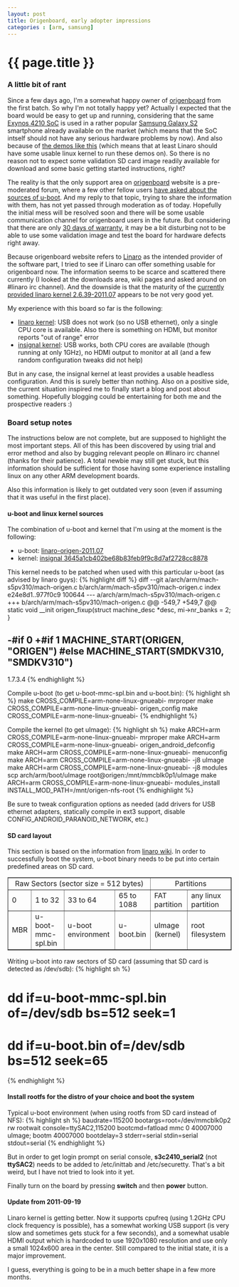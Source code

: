 ```yaml
---
layout: post
title: Origenboard, early adopter impressions
categories : [arm, samsung]
---
```


{{ page.title }}
================

### A little bit of rant

Since a few days ago, I'm a somewhat happy owner of [origenboard](http://www.origenboard.org/) from the first batch.
So why I'm not totally happy yet? Actually I expected that the board would be easy to get up
and running, considering that the same
[Exynos 4210 SoC](http://www.samsung.com/global/business/semiconductor/productInfo.do?fmly_id=844&partnum=Exynos%204210)
is used in a rather popular
[Samsung Galaxy S2](http://en.wikipedia.org/wiki/Samsung_Galaxy_S_II) smartphone already
available on the market (which means that the SoC intself should not have any serious hardware
problems by now). And also because of [the demos like this](http://www.youtube.com/watch?v=vLUne-yDzVE) (which means that at least Linaro should have some usable linux kernel to run these demos on).
So there is no reason not to expect some validation SD card image readily available
for download and some basic getting started instructions, right?

The reality is that the only support area on [origenboard](http://www.origenboard.org/) website is a pre-moderated forum, where
a few other fellow users [have asked about the sources of u-boot](http://www.origenboard.org/forum/viewtopic.php?f=8&t=4).
And my reply to that topic, trying to share the information with them, has not yet passed through moderation as of today.
Hopefully the initial mess will be resolved soon and there will be some usable communication
channel for origenboard users in the future. But considering that there are only [30 days of warranty](http://www.origenboard.org/news/?p=18),
it may be a bit disturbing not to be able to use some validation image and test the board for hardware defects right away.

Because origenboard website refers to [Linaro](http://www.linaro.org/) as the intended provider
of the software part, I tried to see if Linaro can offer something usable for origenboard now.
The information seems to be scarce and scattered there currently (I looked at the downloads area, wiki
pages and asked around on #linaro irc channel). And the downside is that the maturity of
the [currently provided linaro kernel 2.6.39-2011.07](http://git.linaro.org/gitweb?p=people/angus/linux-linaro-2.6.39.git;a=shortlog;h=refs/tags/2.6.39-2011.07) appears
to be not very good yet.

My experience with this board so far is the following:

* [linaro kernel](http://git.linaro.org/gitweb?p=people/angus/linux-linaro-2.6.39.git;a=shortlog;h=refs/tags/2.6.39-2011.07): USB does not work (so no USB ethernet), only a single CPU core is available. Also there is something on HDMI, but monitor reports "out of range" error
* [insignal kernel](http://git.insignal.co.kr/?p=linux-2.6-insignal-dev.git;a=shortlog;h=3645a1cb402be68b83feb9f9c8d7af2728cc8878): USB works, both CPU cores are available (though running at only 1GHz), no HDMI output to monitor at all (and a few random configuration tweaks did not help)

But in any case, the insignal kernel at least provides a usable headless configuration.
And this is surely better than nothing. Also on a positive side, the current situation
inspired me to finally start a blog and post about something. Hopefully blogging could
be entertaining for both me and the prospective readers :)

### Board setup notes

The instructions below are not complete, but are supposed to highlight the most important
steps. All of this has been discovered by using trial and error
method and also by bugging relevant people on #linaro irc channel (thanks for their patience). A total
newbie may still get stuck, but this information should be sufficient for those
having some experience installing linux on any other ARM development boards.

Also this information is likely to get outdated very soon (even if assuming that it was useful in the first place).

#### u-boot and linux kernel sources

The combination of u-boot and kernel that I'm using at the moment is the following:

* u-boot: [linaro-origen-2011.07](http://git.linaro.org/gitweb?p=people/angus/u-boot.git;a=shortlog;h=refs/tags/linaro-origen-2011.07)
* kernel: [insignal 3645a1cb402be68b83feb9f9c8d7af2728cc8878](http://git.insignal.co.kr/?p=linux-2.6-insignal-dev.git;a=shortlog;h=3645a1cb402be68b83feb9f9c8d7af2728cc8878)

This kernel needs to be patched when used with this particular u-boot (as advised by linaro guys):
{% highlight diff %}
diff --git a/arch/arm/mach-s5pv310/mach-origen.c b/arch/arm/mach-s5pv310/mach-origen.c
index e24e8d1..977f0c9 100644
--- a/arch/arm/mach-s5pv310/mach-origen.c
+++ b/arch/arm/mach-s5pv310/mach-origen.c
@@ -549,7 +549,7 @@ static void __init origen_fixup(struct machine_desc *desc,
 	mi->nr_banks = 2;
 }
 
-#if 0
+#if 1
 MACHINE_START(ORIGEN, "ORIGEN")
 #else
 MACHINE_START(SMDKV310, "SMDKV310")
-- 
1.7.3.4
{% endhighlight %}

Compile u-boot (to get u-boot-mmc-spl.bin and u-boot.bin):
{% highlight sh %}
make CROSS_COMPILE=arm-none-linux-gnueabi- mrproper
make CROSS_COMPILE=arm-none-linux-gnueabi- origen_config
make CROSS_COMPILE=arm-none-linux-gnueabi-
{% endhighlight %}

Compile the kernel (to get uImage):
{% highlight sh %}
make ARCH=arm CROSS_COMPILE=arm-none-linux-gnueabi- mrproper
make ARCH=arm CROSS_COMPILE=arm-none-linux-gnueabi- origen_android_defconfig
make ARCH=arm CROSS_COMPILE=arm-none-linux-gnueabi- menuconfig
make ARCH=arm CROSS_COMPILE=arm-none-linux-gnueabi- -j8 uImage
make ARCH=arm CROSS_COMPILE=arm-none-linux-gnueabi- -j8 modules
scp arch/arm/boot/uImage root@origen:/mnt/mmcblk0p1/uImage
make ARCH=arm CROSS_COMPILE=arm-none-linux-gnueabi- modules_install INSTALL_MOD_PATH=/mnt/origen-nfs-root
{% endhighlight %}

Be sure to tweak configuration options as needed (add drivers for USB ethernet adapters, statically compile in ext3 support, disable CONFIG_ANDROID_PARANOID_NETWORK, etc.)

#### SD card layout

This section is based on the information from [linaro wiki](https://wiki.linaro.org/Boards/Origen/Setup).
In order to successfully boot the system, u-boot binary needs to be put into certain predefined areas on SD card.

<table border=1><tr>
<td colspan="4" style="text-align:center">Raw Sectors (sector size = 512 bytes)</td>
  <td colspan="3" style="text-align:center">Partitions </td>
</tr>
<tr>
  <td>0</td>
  <td>1 to 32</td>
  <td>33 to 64</td>
  <td>65 to 1088</td>
  <td>FAT partition</td>
  <td>any linux partition</td>
</tr>
<tr>
  <td>MBR</td>
  <td>u-boot-mmc-spl.bin</td>
  <td>u-boot environment </td>
  <td>u-boot.bin </td>
  <td>uImage (kernel)</td>
  <td>root filesystem</td>
</tr>
</table>

Writing u-boot into raw sectors of SD card (assuming that SD card is detected as /dev/sdb):
{% highlight sh %}
# dd if=u-boot-mmc-spl.bin of=/dev/sdb bs=512 seek=1
# dd if=u-boot.bin of=/dev/sdb bs=512 seek=65
{% endhighlight %}

#### Install rootfs for the distro of your choice and boot the system

Typical u-boot environment (when using rootfs from SD card instead of NFS):
{% highlight sh %}
baudrate=115200
bootargs=root=/dev/mmcblk0p2 rw rootwait console=ttySAC2,115200
bootcmd=fatload mmc 0 40007000 uImage; bootm 40007000
bootdelay=3
stderr=serial
stdin=serial
stdout=serial
{% endhighlight %}

But in order to get login prompt on serial console, <b>s3c2410_serial2</b> (not <b>ttySAC2</b>) needs to be added to /etc/inittab and /etc/securetty. That's a bit weird, but I have not tried to look into it yet.

Finally turn on the board by pressing <b>switch</b> and then <b>power</b> button.

#### Update from 2011-09-19

Linaro kernel is getting better. Now it supports cpufreq (using 1.2GHz CPU clock frequency is possible), has
a somewhat working USB support (is very slow and sometimes gets stuck for a few seconds), and a somewhat
usable HDMI output which is hardcoded to use 1920x1080 resolution and use only a small 1024x600 area in
the center. Still compared to the initial state, it is a major improvement.

I guess, everything is going to be in a much better shape in a few more months.
